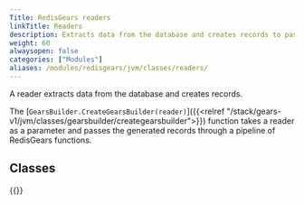 ```yaml
---
Title: RedisGears readers
linkTitle: Readers
description: Extracts data from the database and creates records to pass through a RedisGears pipeline.
weight: 60
alwaysopen: false
categories: ["Modules"]
aliases: /modules/redisgears/jvm/classes/readers/
---
```


A reader extracts data from the database and creates records.

The [`GearsBuilder.CreateGearsBuilder(reader)`]({{<relref "/stack/gears-v1/jvm/classes/gearsbuilder/creategearsbuilder">}}) function takes a reader as a parameter and passes the generated records through a pipeline of RedisGears functions.

## Classes

{{<table-children columnNames="Class,Description" columnSources="LinkTitle,Description" enableLinks="LinkTitle">}}